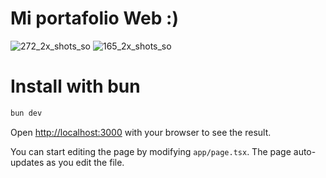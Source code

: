 # Mi portafolio Web :)
![272_2x_shots_so](https://github.com/user-attachments/assets/f11fa86c-123b-48ac-aa80-fc987f36a134)
![165_2x_shots_so](https://github.com/user-attachments/assets/2404635c-8807-4696-8520-506153f31fbe)


# Install with bun
```bash
bun dev
```

Open [http://localhost:3000](http://localhost:3000) with your browser to see the result.

You can start editing the page by modifying `app/page.tsx`. The page auto-updates as you edit the file.
